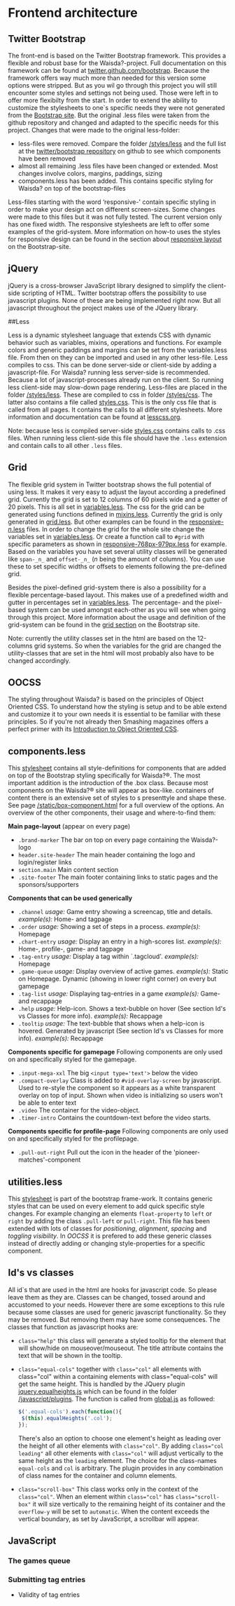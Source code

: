 # Frontend architecture

## Twitter Bootstrap

The front-end is based on the Twitter Bootstrap framework. This provides a flexible and robust base for the Waisda?-project. Full documentation on this framework can be found at [twitter.github.com/bootstrap](http://twitter.github.com/bootstrap/ "Twitter Bootstrap"). Because the framework offers way much more than needed for this version some options were stripped. But as you wil go through this project you will still encounter some styles and settings not being used. Those were left in to offer more flexibilty from the start. In order to extend the ability to customize the stylesheets to one`s specific needs they were not generated from the [Bootstrap site](http://twitter.github.com/bootstrap/download.html "Customize and download twitter bootstrap"). But the original .less files were taken from the github repository and changed and adapted to the specific needs for this project. Changes that were made to the original less-folder:

* less-files were removed. Compare the folder [/styles/less](https://github.com/beeldengeluid/waisda/tree/master/src/main/webapp/static/styles/less) and the full list at the [twitter/bootstrap repository](https://github.com/twitter/bootstrap/tree/master/less "Twitter bootsrap repository") on github to see which components have been removed
* almost all remaining .less files have been changed or extended. Most changes involve colors, margins, paddings, sizing
* components.less has been added. This contains specific styling for Waisda? on top of the bootstrap-files

Less-files starting with the word ‘responsive-' contain specific styling in order to make your design act on different screen-sizes. Some changes were made to this files but it was not fully tested. The current version only has one fixed width. The responsive stylesheets are left to offer some examples of the grid-system. More information on how-to uses the styles for responsive design can be found in the section about [responsive layout](http://twitter.github.com/bootstrap/scaffolding.html#responsive "Bootstrap's responsive design") on the Bootstrap-site.

## jQuery

jQuery is a cross-browser JavaScript library designed to simplify the client-side scripting of HTML. Twitter bootstrap offers the possibility to use javascript plugins. None of these are being implemented right now. But all javascript throughout the project makes use of the JQuery library.

##Less

Less is a dynamic stylesheet language that extends CSS with dynamic behavior such as variables, mixins, operations and functions. For example colors and generic paddings and margins can be set from the variables.less file. From then on they can be imported and used in any other less-file.
Less compiles to css. This can be done server-side or client-side by adding a javascript-file. For Waisda? running less server-side is recommended. Because a lot of javascript-processes already run on the client. So running less client-side may slow-down page rendering.
Less-files are placed in the folder [/styles/less](https://github.com/beeldengeluid/waisda/tree/master/src/main/webapp/static/styles/less). These are compiled to css in folder [/styles/css](https://github.com/beeldengeluid/waisda/tree/master/src/main/webapp/static/styles/css/). The latter also contains a file called [styles.css](https://github.com/beeldengeluid/waisda/tree/master/src/main/webapp/static/styles/css/styles.css). This is the only css file that is called from all pages. It contains the calls to all different stylesheets. More information and documentation can be found at [lesscss.org](lesscss.org).

Note: because less is compiled server-side [styles.css](https://github.com/beeldengeluid/waisda/tree/master/src/main/webapp/static/styles/css/styles.css) contains calls to .css files. When running less client-side this file should have the `.less` extension and contain calls to all other `.less` files.

## Grid

The flexible grid system in Twitter bootstrap shows the full potential of using less. It makes it very easy to adjust the layout according a predefined grid. Currently the grid is set to 12 columns of 60 pixels wide and a gutter of 20 pixels. This is all set in [variables.less](https://github.com/beeldengeluid/waisda/tree/master/src/main/webapp/static/styles/less/varaibles.less). The css for the grid can be generated using functions defined in [mixins.less](https://github.com/beeldengeluid/waisda/tree/master/src/main/webapp/static/styles//less/mixins.less). Currently the grid is only generated in [grid.less](https://github.com/beeldengeluid/waisda/tree/master/src/main/webapp/static/styles//less/grid.less). But other examples can be found in the [responsive-_n_.less](https://github.com/beeldengeluid/waisda/tree/master/src/main/webapp/static/styles/less) files. In order to change the grid for the whole site change the variables set in [variables.less](https://github.com/beeldengeluid/waisda/tree/master/src/main/webapp/static/styles/less/variables.less). Or create a function call to `#grid` with specific parameters as shown in [responsive-768px-979px.less](https://github.com/beeldengeluid/waisda/tree/master/src/main/webapp/static/styles/less/responsive-768px-979px.less) for example.
Based on the variables you have set several utility classes will be generated like `span-_n_` and `offset-_n_` (_n_ being the amount of columns). You can use these to set specific widths or offsets to elements following the pre-defined grid.

Besides the pixel-defined grid-system there is also a possibility for a flexible percentage-based layout. This makes use of a predefined width and gutter in percentages set in [variables.less](https://github.com/beeldengeluid/waisda/tree/master/src/main/webapp/static/styles/less/variables.less). The percentage- and the pixel-based system can be used amongst each-other as you will see when going through this project. More information about the usage and definition of the grid-system can be found in the [grid section](http://twitter.github.com/bootstrap/scaffolding.html#gridSystem "Bootstrap's grid system") on the Bootstrap site.

Note: currently the utility classes set in the html are based on the 12-columns grid systems. So when the variables for the grid are changed the utility-classes that are set in the html will most probably also have to be changed accordingly.

## OOCSS

The styling throughout Waisda? is based on the principles of Object Oriented CSS. To understand how the styling is setup and to be able extend and customize it to your own needs it is essential to be familiar with these principles. So if you're not already then Smashing magazines offers a perfect primer with its [Introduction to Object Oriented CSS](http://coding.smashingmagazine.com/2011/12/12/an-introduction-to-object-oriented-css-oocss/ "Introduction to OOCSS on Smashing").

## components.less

This [stylesheet](https://github.com/beeldengeluid/waisda/tree/master/src/main/webapp/static/styles/less/components.less) contains all style-definitions for components that are added on top of the Bootstrap styling specifically for Waisda?®. The most important addition is the introduction of the .box class. Because most components on the Waisda?® site will appear as box-like. containers of content there is an extensive set of styles to s presenttyle and shape these. See page [/static/box-component.html](https://github.com/beeldengeluid/waisda/tree/master/src/main/webapp/static/box-component.html) for a full overview of the options. 
An overview of the other components, their usage and where-to-find them:

__Main page-layout__ (appear on every page)
* `.brand-marker`
The bar on top on every page containing the Waisda?-logo
* `header.site-header`
The main header containing the logo and login/register links
* `section.main`
Main content section
* `.site-footer`
The main footer containing links to static pages and the sponsors/supporters

__Components that can be used generically__
* `.channel`
_usage:_ Game entry showing a screencap, title and details.
_example(s):_ Home- and tagpage
* `.order`
_usage:_ Showing a set of steps in a process.
_example(s):_ Homepage
* `.chart-entry`
_usage:_ Display an entry in a high-scores list.
_example(s):_ Home-, profile-, game- and tagpage
* `.tag-entry`
_usage:_ Display a tag within `.tagcloud'.
_example(s):_ Homepage
* `.game-queue`
_usage:_ Display overview of active games. 
_example(s):_ Static on Homepage. Dynamic (showing in lower right corner) on every but gamepage
* `.tag-list`
_usage:_ Displaying tag-entries in a game
_example(s):_ Game- and recappage
* `.help`
_usage:_ Help-icon. Shows a text-bubble on hover (See section Id's vs Classes for more info).
_example(s):_ Recappage
* `.tooltip`
_usage:_ The text-bubble that shows when a help-icon is hovered. Generated by javascript (See section Id's vs Classes for more info).
_example(s):_ Recappage

__Components specific for gamepage__
Following components are only used on and specifically styled for the gamepage.
* `.input-mega-xxl`
The big `<input type='text'>` below the video
* `.compact-overlay`
Class is added to `#vid-overlay-screen` by javascript. Used to re-style the component so it appears as a white transparent overlay on top of input. 
Shown when video is initializing so users won't be able to enter text 
* `.video`
The container for the video-object.
* `.timer-intro`
Contains the countdown-text before the video starts.

__Components specific for profile-page__
Following components are only used on and specifically styled for the profilepage.
* `.pull-out-right`
Pull out the icon in the header of the 'pioneer-matches'-component

## utilities.less

This [stylesheet](https://github.com/beeldengeluid/waisda/tree/master/src/main/webapp/static/styles/less/utilities.less) is part of the bootstrap frame-work. It contains generic styles that can be used on every element to add quick specific style changes. For example changing an elements `float-property` to `left` or `right` by adding the class `.pull-left` or `pull-right`. This file has been extended with lots of classes for _positioning_, _alignment_, _spacing_ and _toggling visibility_. In _OOCSS_ it is prefered to add these generic classes instead of directly adding or changing style-properties for a specific component.

## Id's vs classes

All id`s that are used in the html are hooks for javascript code. So please leave them as they are. Classes can be changed, tossed around and accustomed to your needs. However there are some exceptions to this rule because some classes are used for generic javascript functionality. So they may be removed. But removing them may have some consequences. The classes that function as javascript hooks are:

* `class="help"`
    this class will generate a styled tooltip for the element that will show/hide on mouseover/mouseout. The title attribute contains the text that will be shown in the tooltip.
* `class="equal-cols"` together with `class="col"`
    all elements with class="col" within a containing elements with class="equal-cols" will get the same height. This is handled by the JQuery plugin [jquery.equalheights.js](https://github.com/beeldengeluid/waisda/tree/master/src/main/webapp/static/javascript/plugins/jquery.equalheights.js) which can be found in the folder [/javascript/plugins](https://github.com/beeldengeluid/waisda/tree/master/src/main/webapp/static/javascript/plugins). The function is called from [global.js](https://github.com/beeldengeluid/waisda/tree/master/src/main/webapp/static/javascript/global.js) as followed:

    ```JavaScript
    $('.equal-cols').each(function(){
     $(this).equalHeights('.col');
    });
    ```

    There's also an option to choose one element's height as leading over the height of all other elements with `class="col"`. By adding `class="col leading"` all other elements with `class="col"` will adjust vertically to the same height as the `leading` element.
    The choice for the class-names `equal-cols` and `col` is arbitrary. The plugin provides in any combination of class names for the container and column elements.
* `class="scroll-box"`
    This class works only in the context of the `class="col"`. When an element within `class="col"` has `class="scroll-box"` it will size vertically to the remaining height of its container and the `overflow-y` will be set to `automatic`. When the content exceeds the vertical boundary, as set by JavaScript, a scrollbar will appear.

## JavaScript

### The games queue

### Submitting tag entries

* Validity of tag entries
